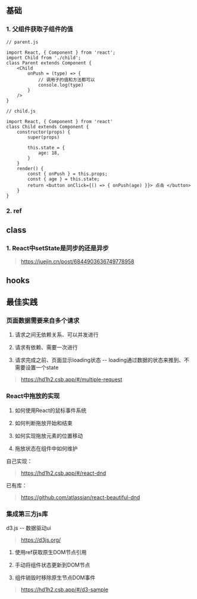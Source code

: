 ## 基础

### 1. 父组件获取子组件的值

```
// parent.js

import React, { Component } from 'react';
import Child from './child';
class Parent extends Component {
    <Child
        onPush = (type) => {
            // 调用子的值和方法都可以
            console.log(type)
        }
    />
}
```
```
// child.js

import React, { Component } from 'react'
class Child extends Component {
    constructor(props) {
        super(props)

        this.state = {
            age: 18,
        }
    }
    render() {
        const { onPush } = this.props;
        const { age } = this.state;
        return <button onClick={() => { onPush(age) }}> 点击 </button>
    }
}
```


### 2. ref

## class

### 1. React中setState是同步的还是异步

> https://juejin.cn/post/6844903636749778958


## hooks


## 最佳实践


### 页面数据需要来自多个请求

1. 请求之间无依赖关系、可以并发进行

2. 请求有依赖、需要一次进行

3. 请求完成之前、页面显示loading状态 -- loading通过数据的状态来推到、不需要设置一个state

> https://hd1h2.csb.app/#/multiple-request

### React中拖放的实现

1. 如何使用React的鼠标事件系统

2. 如何判断拖放开始和结束

3. 如何实现拖放元素的位置移动

4. 拖放状态在组件中如何维护

自己实现：

> https://hd1h2.csb.app/#/react-dnd

已有库：

> https://github.com/atlassian/react-beautiful-dnd


### 集成第三方js库

d3.js -- 数据驱动ui

> https://d3js.org/

1. 使用ref获取原生DOM节点引用

2. 手动将组件状态更新到DOM节点

3. 组件销毁时移除原生节点DOM事件

> https://hd1h2.csb.app/#/d3-sample